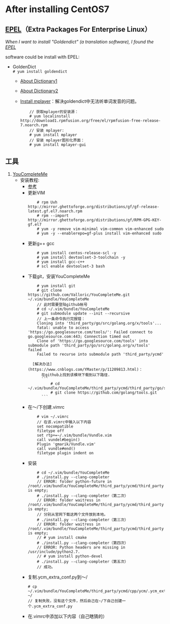 # After installing CentOS7

## [EPEL](https://fedoraproject.org/wiki/EPEL)（Extra Packages For Enterprise Linux）
*When I want to install "Goldendict" (a translation software), I found the [EPEL](https://fedoraproject.org/wiki/EPEL)*

software could be install with EPEL:
- GoldenDict  
    ``` # yum install goldendict ```  
    - [About Dictionary1](http://blog.sina.com.cn/s/blog_933b54980102x6hr.html)  
    - [About Dictionary2](https://forum.ubuntu.org.cn/viewtopic.php?f=95&t=265588)
    - [Install mplayer](https://baijiahao.baidu.com/s?id=1598526149664765152&wfr=spider&for=pc)：解决goldendict中无法听单词发音的问题。
    
        ``` 
            // 获取mplayer的安装源：
            # yum localinstall http://download1.rpmfusion.org/free/el/rpmfusion-free-release-7.noarch.rpm
            // 安装 mplayer:
            # yum install mplayer
            // 安装 mplayer图形化界面：
            # yum install mplayer-gui
        ```
## 工具
1. [YouCompleteMe](https://github.com/ycm-core/YouCompleteMe)
    - 安装教程:
        - [参考](https://blog.csdn.net/fakine/article/details/91306166)
        - 更新VIM
            ``` 
                # rpm Uvh http://mirror.ghettoforge.org/distributions/gf/gf-release-latest.gf.el7.noarch.rpm
                # rpm --import http://mirror.ghettoforge.org/distributions/gf/RPM-GPG-KEY-gf.el7
                # yum -y remove vim-minimal vim-common vim-enhanced sudo
                # yum -y --enablerepo=gf-plus install vim-enhanced sudo
            ```
        - 更新g++ gcc
            ```
                # yum install centos-release-scl -y
                # yum install devtoolset-3-toolchain -y
                # yum install gcc-c++
                # scl enable devtoolset-3 bash
            ```
        - 下载git，安装YouCompleteMe
            ```
                # yum install git
                # git clone https://github.com/Valloric/YouCompleteMe.git ~/.vim/bundle/YouCompleteMe
                // 此时需要登陆github帐号
                # cd ~/.vim/bundle/YouCompleteMe
                # git submodule update --init --recursive
                // 上一条命令执行完报错：
                Cloning into 'third_party/go/src/golang.org/x/tools'...
                fatal: unable to access 'https://go.googlesource.com/tools/': Failed connect to go.googlesource.com:443; Connection timed out
                Clone of 'https://go.googlesource.com/tools' into submodule path 'third_party/go/src/golang.org/x/tools' failed
                Failed to recurse into submodule path 'third_party/ycmd'
            ```
                [解决办法](https://www.cnblogs.com/YMaster/p/11209813.html)：
                    在github上找到该模块下载到以下路径.                  
                    ```
                        # cd ~/.vim/bundle/YouCompleteMe/third_party/ycmd/third_party/go/src/golang.org/x
                        # git clone https://github.com/golang/tools.git
                    ```
       - 在～/下创建.vimrc
            ```
                # vim ~/.vimrc
                // 在该.vimrc中输入以下内容
                set nocompatible
                filetype off
                set rtp+=~/.vim/bundle/Vundle.vim
                call vundel#begin()
                Plugin 'gmarik/Vundle.vim'
                call vundle#end()
                filetype plugin indent on
            ```
        - 安装
            ```
                # cd ~/.vim/bundle/YouCompleteMe
                # ./install.py --clang-completer
                // ERROR: folder python-future in /root/.vim/bundle/YouCompleteMe/third_party/ycmd/third_party is empty;
                # ./install.py --clang-completer（第二次）
                // ERROR: folder waitress in /root/.vim/bundle/YouCompleteMe/third_party/ycmd/third_party is empty; 
                // 分别从官网下载这两个文件放到本地。
                # ./install.py --clang-completer（第三次）
                // ERROR: folder waitress in /root/.vim/bundle/YouCompleteMe/third_party/ycmd/third_party is empty;
                // # yum install cmake
                # ./install.py --clang-completer（第四次）
                // ERROR: Python headers are missing in /usr/include/python2.7.
                // # yum install python-devel
                # ./install.py --clang-completer（第五次）
                // 成功。
           ```
       - 复制.ycm_extra_conf.py到～/
            ```
            # cp ~/.vim/bundle/YouCompleteMe/third_party/ycmd/cpp/ycm/.ycm_extra_conf.py ~/
            // 复制失败，没有这个文件，然后自己在~/下自己创建一个.ycm_extra_conf.py
            ```
       - 在.vimrc中添加以下内容（自己瞎猜的）
